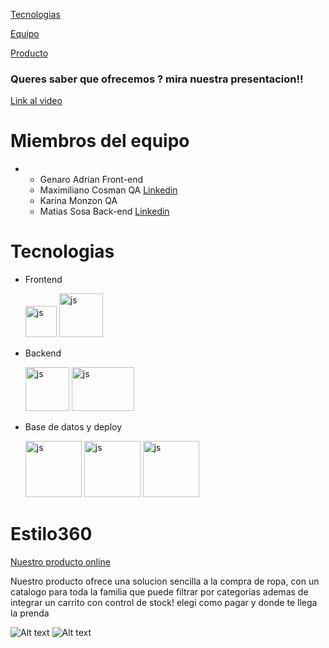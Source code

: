 
[Tecnologias](#tecnologias)

[Equipo](#miembros-del-equipo)

[Producto](#estilo360)



### Queres saber que ofrecemos ? mira nuestra presentacion!!


[Link al video](https://youtu.be/fhN_aloUDS0?si=GiLTbnhZ-gxy2fND)




# Miembros del equipo

* 
    - Genaro Adrian Front-end
    - Maximiliano Cosman QA
      [Linkedin](https://www.linkedin.com/in/maxi-cosman/)
    - Karina Monzon QA
    - Matias Sosa Back-end
      [Linkedin](https://www.linkedin.com/in/matias-sosa-a03560242/)

# Tecnologias
* Frontend 

     <img src="https://res.cloudinary.com/deuesxnd0/image/upload/v1699033086/ulkmvkplclofretqxoan.png" alt="js" width="50" height="50">
     <img src="https://res.cloudinary.com/deuesxnd0/image/upload/v1699033283/ggvgg6rnldgmie3zynlu.png" alt="js" width="70" height="70">

* Backend

     <img src="https://res.cloudinary.com/deuesxnd0/image/upload/v1699033086/hofj2yzie2jfdpvrirgt.png" alt="js" width="70" height="70">
     <img src="https://res.cloudinary.com/deuesxnd0/image/upload/v1699033546/oopckqefqbyagykkcpdq.png" alt="js" width="100" height="70">

* Base de datos y deploy

    <img src="https://res.cloudinary.com/deuesxnd0/image/upload/v1699033925/pewrrvvsz0n0umckdf6v.png" alt="js" width="90" height="90">
    <img src="https://res.cloudinary.com/deuesxnd0/image/upload/v1699034016/mqqgv84m4tkjfivnx98w.png" alt="js" width="90" height="90">
    <img src="https://res.cloudinary.com/deuesxnd0/image/upload/v1699034118/brn5dnzwwjdmdlcnypli.png" alt="js" width="90" height="90">
    
# Estilo360

[Nuestro producto online](https://main--beautiful-kitsune-cdc737.netlify.app/ecommerce)

Nuestro producto ofrece una solucion sencilla a la compra de ropa, con un catalogo para toda la familia que puede filtrar por categorias ademas de integrar un carrito con control de stock! elegi como pagar y donde te llega la prenda


![Alt text](https://res.cloudinary.com/deuesxnd0/image/upload/v1699035433/earnjrr6tqjo4wdkpqjv.png)
![Alt text](https://res.cloudinary.com/deuesxnd0/image/upload/v1699035433/wo0insqy3d0cl2emuzil.png)


